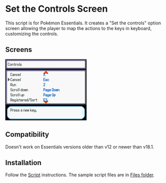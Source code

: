 # Set the Controls Screen
This script is for Pokémon Essentials. It creates a "Set the controls" option screen allowing the player to map the actions to the keys in keyboard, customizing the controls.

## Screens
![](Screens/screen.png)

## Compatibility
Doesn't work on Essentials versions older than v12 or newer than v18.1.

## Installation
Follow the [Script](/Script.rb) instructions. The sample script files are in [Files folder](/Files).